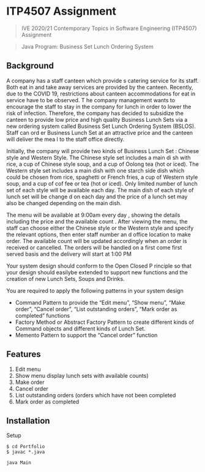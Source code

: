 # ITP4507 Assignment
> IVE 2020/21 Contemporary Topics in Software Engineering (ITP4507) Assignment

> Java Program: Business Set Lunch Ordering System

## Background
A company has a staff canteen which provide s catering service for its staff. Both eat in and take away services are provided by the canteen. Recently, due to the COVID 19, restrictions about canteen accommodations for eat in service have to be observed. T he company management wants to encourage the staff to stay in the company for lunch in order to lower the risk of infection. Therefore, the company has decided to subsidize the canteen to provide low price and high quality Business Lunch Sets via a new ordering system called Business Set Lunch Ordering System (BSLOS). Staff can ord er Business Lunch Set at an attractive price and the canteen will deliver the mea l to the staff office directly. 

Initially, the company will provide two kinds of Business Lunch Set : Chinese style and Western Style. The Chinese style set includes a main di sh with rice, a cup of Chinese style soup, and a cup of Oolong tea (hot or iced). The Western style set includes a main dish with one starch side dish which could be chosen from rice, spaghetti or French fries, a cup of Western style soup, and a cup of cof fee or tea (hot or iced). Only limited number of lunch set of each style will be available each day. The main dish of each style of lunch set will be change d on each day and the price of a lunch set may also be changed depending on the main dish. 

The menu will be available at 9:00am every day , showing the details including the price and the available count . After viewing the menu, the staff can choose either the Chinese style or the Western style and specify the relevant options, then enter staff number an d office location to make order. The available count will be updated accordingly when an order is received or cancelled. The orders will be handled on a first come first served basis and the delivery will start at 1:00 PM

Your system design should conform to the Open Closed P rinciple so that your design should easilybe extended to support new functions and the creation of new Lunch Sets, Soups and Drinks.

You are required to apply the following patterns in your system design
* Command Pattern to provide the “Edit menu”, “Show menu”, “Make order”, “Cancel order”, “List outstanding orders”, “Mark order as completed” functions
* Factory Method or Abstract Factory Pattern to create different kinds of Command objects and different kinds of Lunch Set.
* Memento Pattern to support the “Cancel order” function

## Features
1. Edit menu
2. Show menu display lunch sets with available counts)
3. Make order
4. Cancel order
5. List outstanding orders (orders which have not been completed
6. Mark order as completed

## Installation
Setup
```
$ cd Portfolio
$ javac *.java
```

```
java Main
```
